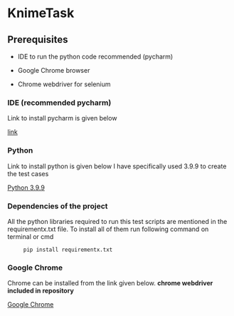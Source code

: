 # KnimeTask

## Prerequisites

- IDE to run the python code recommended (pycharm)

- Google Chrome browser

- Chrome webdriver for selenium

### IDE (recommended pycharm) 

Link to install pycharm is given below

<a href="https://www.jetbrains.com/pycharm/">link</a> 

### Python

Link to install python is given below I have specifically used 3.9.9 to create the test cases 

<a href="https://www.python.org/downloads/release/python-399/">Python 3.9.9</a> 

### Dependencies of the project

All the python libraries required to run this test scripts are 
mentioned in the requirementx.txt file. To install all of them run following command on terminal or cmd

         pip install requirementx.txt

### Google Chrome

Chrome can be installed from the link given below. <strong>chrome webdriver included in repository</strong>
 

<a href="https://www.google.com/chrome/">Google Chrome</a> 


